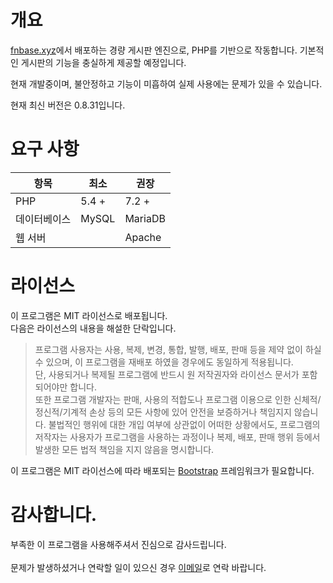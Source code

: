 # 개요
[fnbase.xyz](https://fnbase.xyz)에서 배포하는 경량 게시판 엔진으로, PHP를 기반으로 작동합니다.
기본적인 게시판의 기능을 충실하게 제공할 예정입니다.

현재 개발중이며, 불안정하고 기능이 미흡하여 실제 사용에는 문제가 있을 수 있습니다.

현재 최신 버전은 0.8.31입니다.

# 요구 사항
항목 | 최소 | 권장 |
---- | ---- | ---- |
PHP | 5.4 + | 7.2 + |
데이터베이스 | MySQL | MariaDB |
웹 서버 |  | Apache |

# 라이선스
이 프로그램은 MIT 라이선스로 배포됩니다.<br>다음은 라이선스의 내용을 해설한 단락입니다.
> 프로그램 사용자는 사용, 복제, 변경, 통합, 발행, 배포, 판매 등을 제약 없이 하실 수 있으며, 이 프로그램을 재배포 하였을 경우에도 동일하게 적용됩니다.<br>
단, 사용되거나 복제될 프로그램에 반드시 원 저작권자와 라이선스 문서가 포함되어야만 합니다.<br>
> 또한 프로그램 개발자는 판매, 사용의 적합도나 프로그램 이용으로 인한 신체적/정신적/기계적 손상 등의 모든 사항에 있어 안전을 보증하거나 책임지지 않습니다. 불법적인 행위에 대한 개입 여부에 상관없이 어떠한 상황에서도, 프로그램의 저작자는 사용자가 프로그램을 사용하는 과정이나 복제, 배포, 판매 행위 등에서 발생한 모든 법적 책임을 지지 않음을 명시합니다.

이 프로그램은 MIT 라이선스에 따라 배포되는 [Bootstrap](https://getbootstrap.com) 프레임워크가 필요합니다.

# 감사합니다.
부족한 이 프로그램을 사용해주셔서 진심으로 감사드립니다.<br><br>
문제가 발생하셨거나 연락할 일이 있으신 경우 [이메일](mailto:admin@fnbase.xyz)로 연락 바랍니다.
